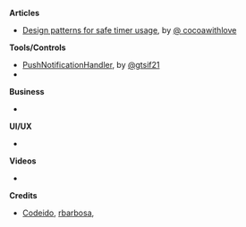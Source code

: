 
**Articles**

* [Design patterns for safe timer usage](http://www.cocoawithlove.com/blog/2016/07/30/timer-problems.html), by [@ cocoawithlove](https://twitter.com/cocoawithlove)


**Tools/Controls**

* [PushNotificationHandler](https://github.com/gtsif21/PushNotificationHandler), by [@gtsif21](https://github.com/gtsif21)
* 

**Business**

*

**UI/UX**

*

**Videos**

*

**Credits**

* [Codeido](https://github.com/Codeido), [rbarbosa](https://github.com/rbarbosa),